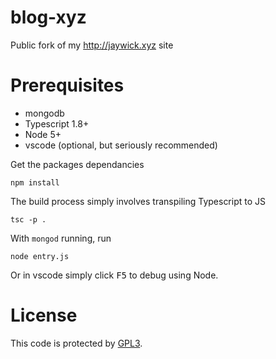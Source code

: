 # blog-xyz
Public fork of my http://jaywick.xyz site

# Prerequisites
* mongodb
* Typescript 1.8+
* Node 5+
* vscode (optional, but seriously recommended)

Get the packages dependancies

    npm install 

The build process simply involves transpiling Typescript to JS

    tsc -p .

With `mongod` running, run

    node entry.js

Or in vscode simply click <kbd>F5</kbd> to debug using Node.

# License

This code is protected by [GPL3](LICSENSE).
